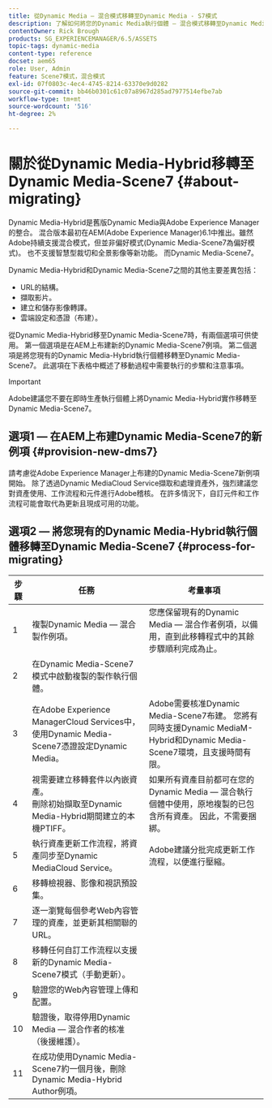 ```yaml
---
title: 從Dynamic Media — 混合模式移轉至Dynamic Media - S7模式
description: 了解如何將您的Dynamic Media執行個體 — 混合模式移轉至Dynamic Media - S7模式
contentOwner: Rick Brough
products: SG_EXPERIENCEMANAGER/6.5/ASSETS
topic-tags: dynamic-media
content-type: reference
docset: aem65
role: User, Admin
feature: Scene7模式，混合模式
exl-id: 07f0803c-4ec4-4745-8214-63370e9d0282
source-git-commit: bb46b0301c61c07a8967d285ad7977514efbe7ab
workflow-type: tm+mt
source-wordcount: '516'
ht-degree: 2%

---
```


# 關於從Dynamic Media-Hybrid移轉至Dynamic Media-Scene7 {#about-migrating}

Dynamic Media-Hybrid是舊版Dynamic Media與Adobe Experience Manager的整合。 混合版本最初在AEM(Adobe Experience Manager)6.1中推出。雖然Adobe持續支援混合模式，但並非偏好模式(Dynamic Media-Scene7為偏好模式)。 也不支援智慧型裁切和全景影像等新功能。 而Dynamic Media-Scene7。

Dynamic Media-Hybrid和Dynamic Media-Scene7之間的其他主要差異包括：

* URL的結構。
* 擷取影片。
* 建立和儲存影像轉譯。
* 雲端設定和憑證（布建）。

從Dynamic Media-Hybrid移至Dynamic Media-Scene7時，有兩個選項可供使用。 第一個選項是在AEM上布建新的Dynamic Media-Scene7例項。 第二個選項是將您現有的Dynamic Media-Hybrid執行個體移轉至Dynamic Media-Scene7。 此選項在下表格中概述了移動過程中需要執行的步驟和注意事項。

>[!IMPORTANT]
>
>Adobe建議您不要在即時生產執行個體上將Dynamic Media-Hybrid實作移轉至Dynamic Media-Scene7。

## 選項1 — 在AEM上布建Dynamic Media-Scene7的新例項 {#provision-new-dms7}

請考慮從Adobe Experience Manager上布建的Dynamic Media-Scene7新例項開始。 除了透過Dynamic MediaCloud Service擷取和處理資產外，強烈建議您對資產使用、工作流程和元件進行Adobe稽核。 在許多情況下，自訂元件和工作流程可能會取代為更新且現成可用的功能。

## 選項2 — 將您現有的Dynamic Media-Hybrid執行個體移轉至Dynamic Media-Scene7 {#process-for-migrating}

| 步驟 | 任務 | 考量事項 |
|---|---|---|
| 1 | 複製Dynamic Media — 混合製作例項。 | 您應保留現有的Dynamic Media — 混合作者例項，以備用，直到此移轉程式中的其餘步驟順利完成為止。 |
| 2 | 在Dynamic Media-Scene7模式中啟動複製的製作執行個體。 |  |
| 3 | 在Adobe Experience ManagerCloud Services中，使用Dynamic Media-Scene7憑證設定Dynamic Media。 | Adobe需要核准Dynamic Media-Scene7布建。 您將有同時支援Dynamic MediaM-Hybrid和Dynamic Media-Scene7環境，且支援時間有限。 |
| 4 | 視需要建立移轉套件以內嵌資產。<br>刪除初始擷取至Dynamic Media-Hybrid期間建立的本機PTIFF。 | 如果所有資產目前都可在您的Dynamic Media — 混合執行個體中使用，原地複製的已包含所有資產。 因此，不需要捆綁。 |
| 5 | 執行資產更新工作流程，將資產同步至Dynamic MediaCloud Service。 | Adobe建議分批完成更新工作流程，以便進行壓縮。 |
| 6 | 移轉檢視器、影像和視訊預設集。 |  |
| 7 | 逐一瀏覽每個參考Web內容管理的資產，並更新其相關聯的URL。 |  |
| 8 | 移轉任何自訂工作流程以支援新的Dynamic Media-Scene7模式（手動更新）。 |  |
| 9 | 驗證您的Web內容管理上傳和配置。 |  |
| 10 | 驗證後，取得停用Dynamic Media — 混合作者的核准（後援維護）。 |  |
| 11 | 在成功使用Dynamic Media-Scene7約一個月後，刪除Dynamic Media-Hybrid Author例項。 |  |
